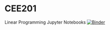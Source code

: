 # CEE201
Linear Programming Jupyter Notebooks
[![Binder](https://mybinder.org/badge_logo.svg)](https://mybinder.org/v2/gh/ekontou/CEE201/master)
